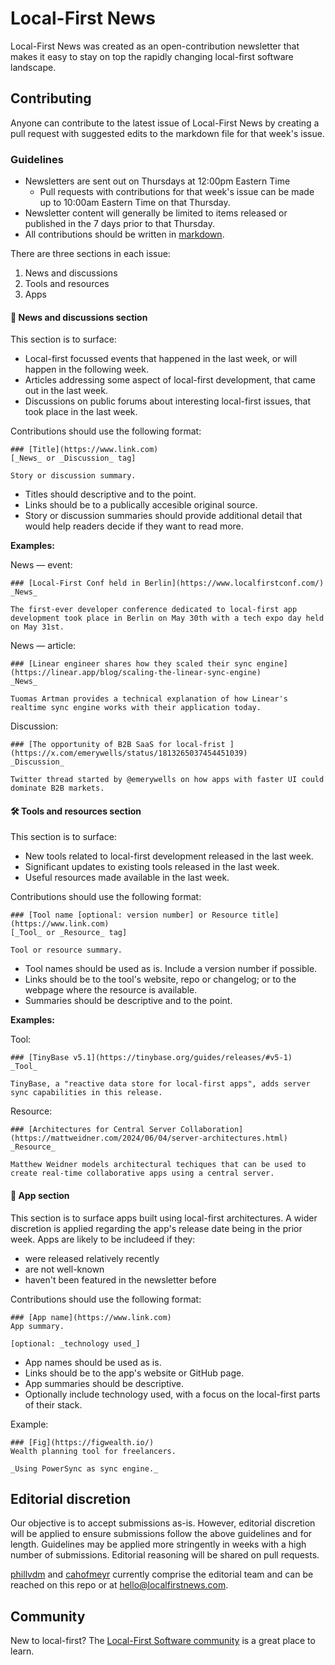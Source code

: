 # Local-First News
Local-First News was created as an open-contribution newsletter that makes it easy to stay on top the rapidly changing local-first software landscape.

## Contributing
Anyone can contribute to the latest issue of Local-First News by creating a pull request with suggested edits to the markdown file for that week's issue.

### Guidelines
- Newsletters are sent out on Thursdays at 12:00pm Eastern Time
  - Pull requests with contributions for that week's issue can be made up to 10:00am Eastern Time on that Thursday.
- Newsletter content will generally be limited to items released or published in the 7 days prior to that Thursday.
- All contributions should be written in [markdown](https://docs.github.com/en/get-started/writing-on-github/getting-started-with-writing-and-formatting-on-github/basic-writing-and-formatting-syntax).

There are three sections in each issue:
1. News and discussions <!-- TODO update with in-page links once published -->
2. Tools and resources
3. Apps

#### 📰 News and discussions section
This section is to surface: 
- Local-first focussed events that happened in the last week, or will happen in the following week.
- Articles addressing some aspect of local-first development, that came out in the last week.
- Discussions on public forums about interesting local-first issues, that took place in the last week.

Contributions should use the following format:

```
### [Title](https://www.link.com)
[_News_ or _Discussion_ tag]

Story or discussion summary.
```

- Titles should descriptive and to the point.
- Links should be to a publically accesible original source.
- Story or discussion summaries should provide additional detail that would help readers decide if they want to read more.

**Examples:**

News — event:
```
### [Local-First Conf held in Berlin](https://www.localfirstconf.com/)
_News_

The first-ever developer conference dedicated to local-first app development took place in Berlin on May 30th with a tech expo day held on May 31st.
```

News — article:
```
### [Linear engineer shares how they scaled their sync engine](https://linear.app/blog/scaling-the-linear-sync-engine)
_News_

Tuomas Artman provides a technical explanation of how Linear's realtime sync engine works with their application today.
```

Discussion:
```
### [The opportunity of B2B SaaS for local-frist ](https://x.com/emerywells/status/1813265037454451039)
_Discussion_

Twitter thread started by @emerywells on how apps with faster UI could dominate B2B markets.
```

#### 🛠️ Tools and resources section
This section is to surface:
- New tools related to local-first development released in the last week.
- Significant updates to existing tools released in the last week.
- Useful resources made available in the last week.

Contributions should use the following format:

```
### [Tool name [optional: version number] or Resource title](https://www.link.com)
[_Tool_ or _Resource_ tag]

Tool or resource summary.
```

- Tool names should be used as is. Include a version number if possible.
- Links should be to the tool's website, repo or changelog; or to the webpage where the resource is available.
- Summaries should be descriptive and to the point.

**Examples:**

Tool:
```
### [TinyBase v5.1](https://tinybase.org/guides/releases/#v5-1)
_Tool_

TinyBase, a "reactive data store for local-first apps", adds server sync capabilities in this release.
```

Resource:
```
### [Architectures for Central Server Collaboration](https://mattweidner.com/2024/06/04/server-architectures.html)
_Resource_

Matthew Weidner models architectural techiques that can be used to create real-time collaborative apps using a central server.
```

#### 👾 App section
This section is to surface apps built using local-first architectures. A wider discretion is applied regarding the app's release date being in the prior week. Apps are likely to be includeed if they:
- were released relatively recently
- are not well-known
- haven't been featured in the newsletter before

Contributions should use the following format:

```
### [App name](https://www.link.com)
App summary.

[optional: _technology used_]
```

- App names should be used as is.
- Links should be to the app's website or GitHub page.
- App summaries should be descriptive.
- Optionally include technology used, with a focus on the local-first parts of their stack.

Example:
```
### [Fig](https://figwealth.io/)
Wealth planning tool for freelancers.

_Using PowerSync as sync engine._
```

## Editorial discretion
Our objective is to accept submissions as-is. However, editorial discretion will be applied to ensure submissions follow the above guidelines and for length. Guidelines may be applied more stringently in weeks with a high number of submissions. Editorial reasoning will be shared on pull requests.

[phillvdm](https://github.com/phillvdm) and [cahofmeyr](https://github.com/cahofmeyr) currently comprise the editorial team and can be reached on this repo or at [hello@localfirstnews.com](mailto:hello@localfirstnews.com).


## Community
New to local-first? The [Local-First Software community](https://localfirstweb.dev/) is a great place to learn.
